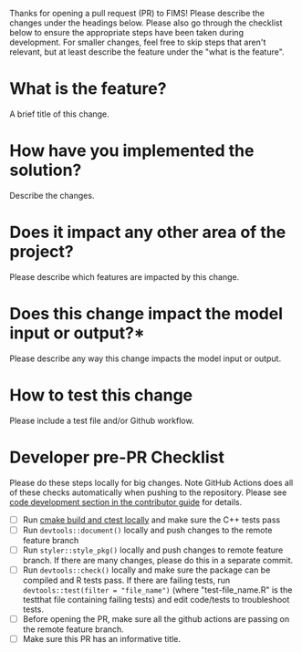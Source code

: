 Thanks for opening a pull request (PR) to FIMS! Please describe the changes under the headings below. Please also go through the checklist below to ensure the appropriate steps have been taken during development. For smaller changes, feel free to skip steps that aren't relevant, but at least describe the feature under the "what is the feature".

# What is the feature?
A brief title of this change.

# How have you implemented the solution?
Describe the changes.

# Does it impact any other area of the project?
Please describe which features are impacted by this change.

# Does this change impact the model input or output?*
Please describe any way this change impacts the model input or output.

# How to test this change
Please include a test file and/or Github workflow.

# Developer pre-PR Checklist

Please do these steps locally for big changes. Note GitHub Actions does all of these checks automatically when pushing to the repository. Please see [code development section in the contributor guide](https://noaa-fims.github.io/collaborative_workflow/contributor-guidelines.html#code-development) for details.

- [ ] Run [cmake build and ctest locally](https://noaa-fims.github.io/collaborative_workflow/testing.html#c-unit-testing-and-benchmarking) and make sure the C++ tests pass
- [ ] Run `devtools::document()` locally and push changes to the remote feature branch
- [ ] Run `styler::style_pkg()` locally and push changes to remote feature branch. If there are many changes, please do this in a separate commit.
- [ ] Run `devtools::check()` locally and make sure the package can be compiled and R tests pass. If there are failing tests, run `devtools::test(filter = "file_name")` (where "test-file_name.R" is the testthat file containing failing tests) and edit code/tests to troubleshoot tests.
- [ ] Before opening the PR, make sure all the github actions are passing on the remote feature branch.
- [ ] Make sure this PR has an informative title.
